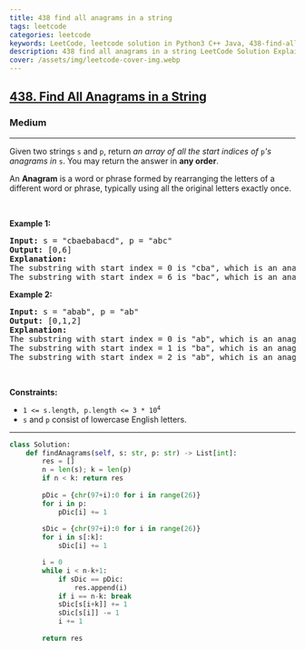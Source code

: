 ```yaml
---
title: 438 find all anagrams in a string
tags: leetcode
categories: leetcode
keywords: LeetCode, leetcode solution in Python3 C++ Java, 438-find-all-anagrams-in-a-string solution
description: 438 find all anagrams in a string LeetCode Solution Explained
cover: /assets/img/leetcode-cover-img.webp
---
```





<h2><a href="https://leetcode.com/problems/find-all-anagrams-in-a-string/">438. Find All Anagrams in a String</a></h2><h3>Medium</h3><hr><div><p>Given two strings <code>s</code> and <code>p</code>, return <em>an array of all the start indices of </em><code>p</code><em>'s anagrams in </em><code>s</code>. You may return the answer in <strong>any order</strong>.</p>

<p>An <strong>Anagram</strong> is a word or phrase formed by rearranging the letters of a different word or phrase, typically using all the original letters exactly once.</p>

<p>&nbsp;</p>
<p><strong>Example 1:</strong></p>

<pre><strong>Input:</strong> s = "cbaebabacd", p = "abc"
<strong>Output:</strong> [0,6]
<strong>Explanation:</strong>
The substring with start index = 0 is "cba", which is an anagram of "abc".
The substring with start index = 6 is "bac", which is an anagram of "abc".
</pre>

<p><strong>Example 2:</strong></p>

<pre><strong>Input:</strong> s = "abab", p = "ab"
<strong>Output:</strong> [0,1,2]
<strong>Explanation:</strong>
The substring with start index = 0 is "ab", which is an anagram of "ab".
The substring with start index = 1 is "ba", which is an anagram of "ab".
The substring with start index = 2 is "ab", which is an anagram of "ab".
</pre>

<p>&nbsp;</p>
<p><strong>Constraints:</strong></p>

<ul>
	<li><code>1 &lt;= s.length, p.length &lt;= 3 * 10<sup>4</sup></code></li>
	<li><code>s</code> and <code>p</code> consist of lowercase English letters.</li>
</ul>
</div>

---




```python
class Solution:
    def findAnagrams(self, s: str, p: str) -> List[int]:
        res = []
        n = len(s); k = len(p)
        if n < k: return res
        
        pDic = {chr(97+i):0 for i in range(26)}
        for i in p:
            pDic[i] += 1
        
        sDic = {chr(97+i):0 for i in range(26)}
        for i in s[:k]:
            sDic[i] += 1

        i = 0
        while i < n-k+1:
            if sDic == pDic:
                res.append(i)
            if i == n-k: break
            sDic[s[i+k]] += 1
            sDic[s[i]] -= 1
            i += 1
        
        return res
```
